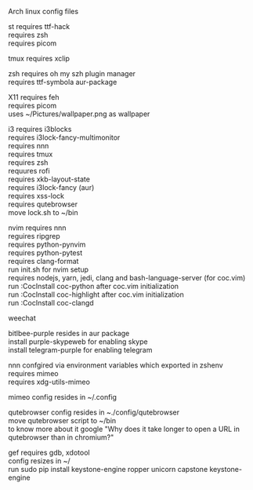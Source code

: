 Arch linux config files

st
  requires ttf-hack  
  requires zsh  
  requires picom  

tmux
  requires xclip  

zsh
  requires oh my szh plugin manager  
  requires ttf-symbola aur-package  

X11
  requires feh  
  requires picom  
  uses ~/Pictures/wallpaper.png as wallpaper  

i3
  requires i3blocks  
  requires i3lock-fancy-multimonitor  
  requires nnn  
  requires tmux  
  requires zsh  
  requures rofi  
  requires xkb-layout-state  
  requires i3lock-fancy (aur)  
  requires xss-lock  
  requires qutebrowser  
  move lock.sh to ~/bin  

nvim
  requires nnn  
  reguires ripgrep  
  requires python-pynvim  
  requires python-pytest  
  requires clang-format  
  run init.sh for nvim setup  
  requires nodejs, yarn, jedi, clang and bash-language-server (for coc.vim)  
  run :CocInstall coc-python after coc.vim initialization  
  run :CocInstall coc-highlight after coc.vim initialization  
  run :CocInstall coc-clangd  

weechat

bitlbee-purple
  resides in aur package  
  install purple-skypeweb for enabling skype  
  install telegram-purple for enabling telegram  

nnn
  confgired via environment variables which exported in zshenv  
  requires mimeo  
  requires xdg-utils-mimeo  

mimeo
  config resides in ~/.config  

qutebrowser
  config resides in ~./config/qutebrowser  
  move qutebrowser script to ~/bin  
    to know more about it google "Why does it take longer to open a URL in qutebrowser than in chromium?"  

gef
  requires gdb, xdotool  
  config resizes in ~/  
  run sudo pip install keystone-engine ropper unicorn capstone keystone-engine  
